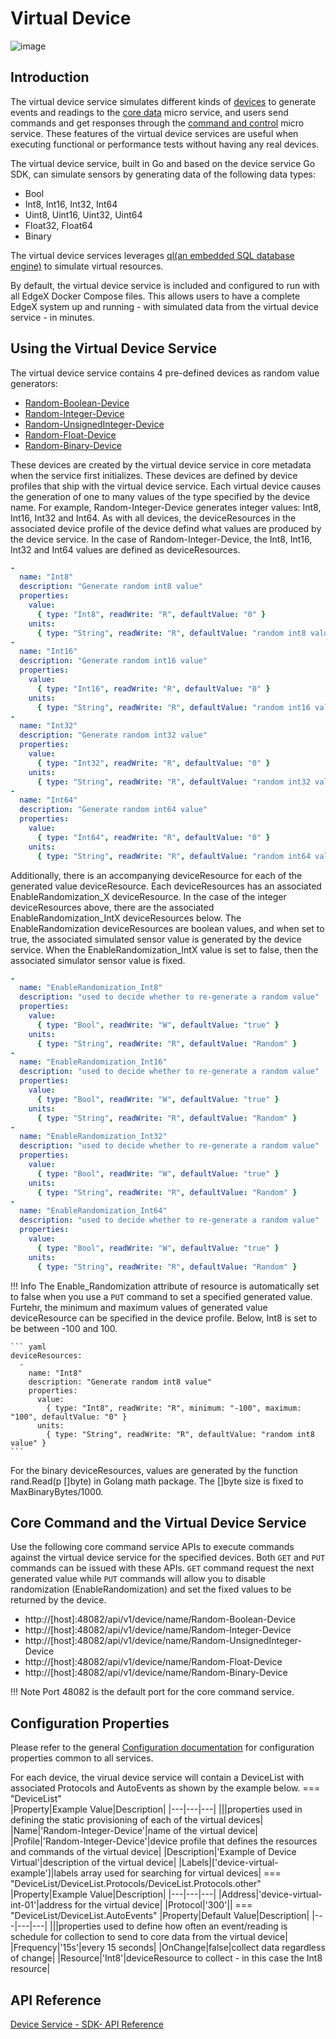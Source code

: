 # Virtual Device

![image](EdgeX_VirtualDevice.png)

## Introduction

The virtual device service simulates different kinds of [devices](../../../general/Definitions.md#device) to
generate events and readings to the [core data](../../core/data/Ch-CoreData.md) micro service, and users
send commands and get responses through the [command and control](../../core/command/Ch-Command.md) micro service. These features of the virtual device services are useful
when executing functional or performance tests without having any real devices.

The virtual device service, built in Go and based on the device service Go SDK, can simulate sensors by generating data of the following data types:

- Bool
- Int8, Int16, Int32, Int64
- Uint8, Uint16, Uint32, Uint64
- Float32, Float64
- Binary

The virtual device services leverages [ql(an embedded SQL database engine)](https://godoc.org/github.com/cznic/ql) to simulate virtual resources.

By default, the virtual device service is included and configured to run with all EdgeX Docker Compose files.  This allows users to have a complete EdgeX system up and running - with simulated data from the virtual device service - in minutes.

## Using the Virtual Device Service

The virtual device service contains 4 pre-defined devices as random value generators:

- [Random-Boolean-Device](https://github.com/edgexfoundry/device-virtual-go/blob/master/cmd/res/device.virtual.bool.yaml)
- [Random-Integer-Device](https://github.com/edgexfoundry/device-virtual-go/blob/master/cmd/res/device.virtual.int.yaml)
- [Random-UnsignedInteger-Device](https://github.com/edgexfoundry/device-virtual-go/blob/master/cmd/res/device.virtual.uint.yaml)
- [Random-Float-Device](https://github.com/edgexfoundry/device-virtual-go/blob/master/cmd/res/device.virtual.float.yaml)
- [Random-Binary-Device](https://github.com/edgexfoundry/device-virtual-go/blob/master/cmd/res/device.virtual.binary.yaml)

These devices are created by the virtual device service in core metadata when the service first initializes.  These devices are defined by device profiles that ship with the virtual device service.  Each virtual device causes the generation of one to many values of the type specified by the device name.  For example, Random-Integer-Device generates integer values:  Int8, Int16, Int32 and Int64.  As with all devices, the deviceResources in the associated device profile of the device defind what values are produced by the device service. In the case of Random-Integer-Device, the Int8, Int16, Int32 and Int64 values are defined as deviceResources.

``` yaml
-
  name: "Int8"
  description: "Generate random int8 value"
  properties:
    value:
      { type: "Int8", readWrite: "R", defaultValue: "0" }
    units:
      { type: "String", readWrite: "R", defaultValue: "random int8 value" }
-
  name: "Int16"
  description: "Generate random int16 value"
  properties:
    value:
      { type: "Int16", readWrite: "R", defaultValue: "0" }
    units:
      { type: "String", readWrite: "R", defaultValue: "random int16 value" }
-
  name: "Int32"
  description: "Generate random int32 value"
  properties:
    value:
      { type: "Int32", readWrite: "R", defaultValue: "0" }
    units:
      { type: "String", readWrite: "R", defaultValue: "random int32 value" }
-
  name: "Int64"
  description: "Generate random int64 value"
  properties:
    value:
      { type: "Int64", readWrite: "R", defaultValue: "0" }
    units:
      { type: "String", readWrite: "R", defaultValue: "random int64 value" }
```

Additionally, there is an accompanying deviceResource for each of the generated value deviceResource. Each deviceResources has an associated EnableRandomization_X deviceResource.  In the case of the integer deviceResources above, there are the associated EnableRandomization_IntX deviceResources below.  The EnableRandomization deviceResources are boolean values, and when set to true, the associated simulated sensor value is generated by the device service.  When the EnableRandomization_IntX value is set to false, then the associated simulator sensor value is fixed.

``` yaml
-
  name: "EnableRandomization_Int8"
  description: "used to decide whether to re-generate a random value"
  properties:
    value:
      { type: "Bool", readWrite: "W", defaultValue: "true" }
    units:
      { type: "String", readWrite: "R", defaultValue: "Random" }
-
  name: "EnableRandomization_Int16"
  description: "used to decide whether to re-generate a random value"
  properties:
    value:
      { type: "Bool", readWrite: "W", defaultValue: "true" }
    units:
      { type: "String", readWrite: "R", defaultValue: "Random" }
-
  name: "EnableRandomization_Int32"
  description: "used to decide whether to re-generate a random value"
  properties:
    value:
      { type: "Bool", readWrite: "W", defaultValue: "true" }
    units:
      { type: "String", readWrite: "R", defaultValue: "Random" }
-
  name: "EnableRandomization_Int64"
  description: "used to decide whether to re-generate a random value"
  properties:
    value:
      { type: "Bool", readWrite: "W", defaultValue: "true" }
    units:
      { type: "String", readWrite: "R", defaultValue: "Random" }
```

!!! Info
    The Enable_Randomization attribute of resource is automatically set to false when you use a `PUT` command to set a specified generated value.  Furtehr, the minimum and maximum values of generated value deviceResource can be specified in the device profile. Below, Int8 is set to be between -100 and 100.

    ``` yaml
    deviceResources:
      -
        name: "Int8"
        description: "Generate random int8 value"
        properties:
          value:
            { type: "Int8", readWrite: "R", minimum: "-100", maximum: "100", defaultValue: "0" }
          units:
            { type: "String", readWrite: "R", defaultValue: "random int8 value" }
    ```

For the binary deviceResources, values are generated by the function rand.Read(p []byte) in Golang math package. The []byte size is fixed to MaxBinaryBytes/1000.

## Core Command and the Virtual Device Service

Use the following core command service APIs to execute commands against the virtual device service for the specified devices.  Both `GET` and `PUT` commands can be issued with these APIs.  `GET` command request the next generated value while `PUT` commands will allow you to disable randomization (EnableRandomization) and set the fixed values to be returned by the device.

- http://[host]:48082/api/v1/device/name/Random-Boolean-Device
- http://[host]:48082/api/v1/device/name/Random-Integer-Device
- http://[host]:48082/api/v1/device/name/Random-UnsignedInteger-Device
- http://[host]:48082/api/v1/device/name/Random-Float-Device
- http://[host]:48082/api/v1/device/name/Random-Binary-Device

!!! Note
    Port 48082 is the default port for the core command service.

## Configuration Properties

Please refer to the general [Configuration documentation](../../configuration/Ch-Configuration.md#configuration) for configuration properties common to all services.

For each device, the virual device service will contain a DeviceList with associated Protocols and AutoEvents as shown by the example below.
=== "DeviceList"   
    |Property|Example Value|Description|
    |---|---|---|
    |||properties used in defining the static provisioning of each of the virtual devices|
    |Name|'Random-Integer-Device'|name of the virtual device|
    |Profile|'Random-Integer-Device'|device profile that defines the resources and commands of the virtual device|
    |Description|'Example of Device Virtual'|description of the virtual device|
    |Labels|['device-virtual-example']|labels array used for searching for virtual devices|
=== "DeviceList/DeviceList.Protocols/DeviceList.Protocols.other"
    |Property|Example Value|Description|
    |---|---|---|
    |Address|'device-virtual-int-01'|address for the virtual device|
    |Protocol|'300'||
=== "DeviceList/DeviceList.AutoEvents"
    |Property|Default Value|Description|
    |---|---|---|
    |||properties used to define how often an event/reading is schedule for collection to send to core data from the virtual device|
    |Frequency|'15s'|every 15 seconds|
    |OnChange|false|collect data regardless of change|
    |Resource|'Int8'|deviceResource to collect - in this case the Int8 resource|

## API Reference
[Device Service - SDK- API Reference](https://app.swaggerhub.com/apis-docs/EdgeXFoundry1/device-sdk/1.2.1)

  
